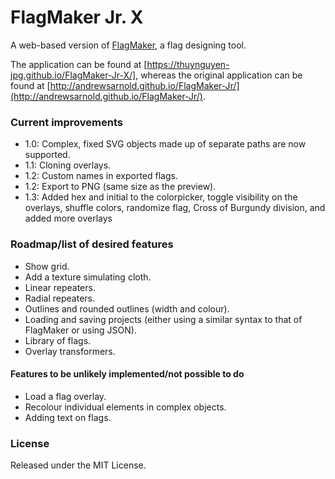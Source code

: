 FlagMaker Jr. X
=============

A web-based version of [FlagMaker](https://github.com/andrewsarnold/FlagMaker), a flag designing tool.

The application can be found at [https://thuynguyen-jpg.github.io/FlagMaker-Jr-X/], whereas the original application can be found at [http://andrewsarnold.github.io/FlagMaker-Jr/](http://andrewsarnold.github.io/FlagMaker-Jr/).

### Current improvements

* 1.0: Complex, fixed SVG objects made up of separate paths are now supported.
* 1.1: Cloning overlays.
* 1.2: Custom names in exported flags.
* 1.2: Export to PNG (same size as the preview).
* 1.3: Added hex and initial to the colorpicker, toggle visibility on the overlays, shuffle colors, randomize flag, Cross of Burgundy division, and added more overlays

### Roadmap/list of desired features

* Show grid.
* Add a texture simulating cloth.
* Linear repeaters.
* Radial repeaters.
* Outlines and rounded outlines (width and colour).
* Loading and saving projects (either using a similar syntax to that of FlagMaker or using JSON).
* Library of flags.
* Overlay transformers.

#### Features to be unlikely implemented/not possible to do

* Load a flag overlay.
* Recolour individual elements in complex objects.
* Adding text on flags.

### License

Released under the MIT License.
